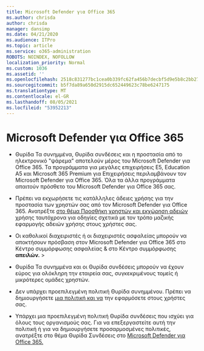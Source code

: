 ```yaml
---
title: Microsoft Defender για Office 365
ms.author: chrisda
author: chrisda
manager: dansimp
ms.date: 04/21/2020
ms.audience: ITPro
ms.topic: article
ms.service: o365-administration
ROBOTS: NOINDEX, NOFOLLOW
localization_priority: Normal
ms.custom: 1036
ms.assetid: ''
ms.openlocfilehash: 2518c831277bc1cea0b339fc62fa456b7decbf5d9e5b8c2bb2733fe47c969a81
ms.sourcegitcommit: b5f7da89a650d2915dc652449623c78be6247175
ms.translationtype: MT
ms.contentlocale: el-GR
ms.lasthandoff: 08/05/2021
ms.locfileid: "53952213"
---
```

# <a name="microsoft-defender-for-office-365"></a>Microsoft Defender για Office 365

- Θυρίδα Τα συνημμένα, Θυρίδα συνδέσεις και η προστασία από το ηλεκτρονικό "ψάρεμα" αποτελούν μέρος του Microsoft Defender για Office 365. Τα προγράμματα για μεγάλες επιχειρήσεις E5, Education A5 και Microsoft 365 Premium για Επιχειρήσεις περιλαμβάνουν τον Microsoft Defender για Office 365. Όλα τα άλλα προγράμματα απαιτούν πρόσθετο του Microsoft Defender για Office 365 σας.

- Πρέπει να εκχωρήσετε τις κατάλληλες άδειες χρήσης για την προστασία των χρηστών σας από τον Microsoft Defender για Office 365. Ανατρέξτε [στο θέμα Προσθήκη χρηστών και εκχώρηση αδειών](/microsoft-365/admin/add-users/add-users) χρήσης ταυτόχρονα για οδηγίες σχετικά με τον τρόπο μαζικής εφαρμογής αδειών χρήσης στους χρήστες σας.

- Οι καθολικοί διαχειριστές ή οι διαχειριστές ασφαλείας μπορούν να αποκτήσουν πρόσβαση στον Microsoft Defender για Office 365 στο Κέντρο συμμόρφωσης ασφαλείας & στο Κέντρο συμμόρφωσης **απειλών.** \> 

- Θυρίδα Τα συνημμένα και οι Θυρίδα συνδέσεις μπορούν να έχουν εύρος για ολόκληρη την εταιρεία σας, συγκεκριμένους τομείς ή μικρότερες ομάδες χρηστών.

- Δεν υπάρχει προεπιλεγμένη πολιτική Θυρίδα συνημμένου. Πρέπει να δημιουργήσετε [μια πολιτική και να](/microsoft-365/security/office-365-security/set-up-atp-safe-attachments-policies) την εφαρμόσετε στους χρήστες σας.

- Υπάρχει μια προεπιλεγμένη πολιτική Θυρίδα συνδέσεις που ισχύει για όλους τους οργανισμούς σας. Για να επεξεργαστείτε αυτή την πολιτική ή για να δημιουργήσετε προσαρμοσμένες πολιτικές, ανατρέξτε στο θέμα Θυρίδα Συνδέσεις στο [Microsoft Defender για Office 365.](/microsoft-365/security/office-365-security/set-up-atp-safe-links-policies)
